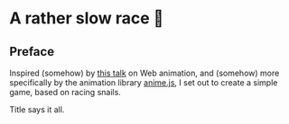 # A rather slow race 🐌

<!-- Link to the work-in-progress pen right [here](). -->

## Preface

Inspired (somehow) by [this talk](https://t.co/CAmUXPkMDc) on Web animation, and (somehow) more specifically by the animation library [anime.js](http://animejs.com), I set out to create a simple game, based on racing snails.

Title says it all.
